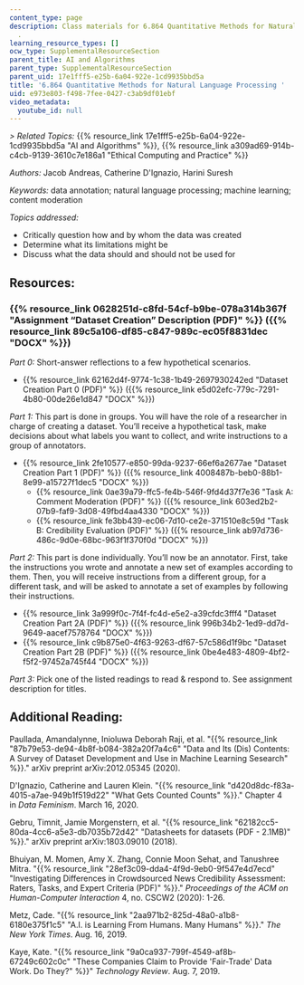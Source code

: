 ```yaml
---
content_type: page
description: Class materials for 6.864 Quantitative Methods for Natural Language Processing
  .
learning_resource_types: []
ocw_type: SupplementalResourceSection
parent_title: AI and Algorithms
parent_type: SupplementalResourceSection
parent_uid: 17e1fff5-e25b-6a04-922e-1cd9935bbd5a
title: '6.864 Quantitative Methods for Natural Language Processing '
uid: e973e803-f498-7fee-0427-c3ab9df01ebf
video_metadata:
  youtube_id: null
---
```


_\> Related Topics:_ {{% resource_link 17e1fff5-e25b-6a04-922e-1cd9935bbd5a "AI and Algorithms" %}}, {{% resource_link a309ad69-914b-c4cb-9139-3610c7e186a1 "Ethical Computing and Practice" %}}

_Authors:_ Jacob Andreas, Catherine D'Ignazio, Harini Suresh

_Keywords:_ data annotation; natural language processing; machine learning; content moderation

_Topics addressed:_

*   Critically question how and by whom the data was created
*   Determine what its limitations might be
*   Discuss what the data should and should not be used for

Resources:
----------

### {{% resource_link 0628251d-c8fd-54cf-b9be-078a314b367f "Assignment “Dataset Creation” Description (PDF)" %}} ({{% resource_link 89c5a106-df85-c847-989c-ec05f8831dec "DOCX" %}})

_Part 0:_ Short-answer reflections to a few hypothetical scenarios.

*   {{% resource_link 62162d4f-9774-1c38-1b49-2697930242ed "Dataset Creation Part 0 (PDF)" %}} ({{% resource_link e5d02efc-779c-7291-4b80-00de26e1d847 "DOCX" %}}) 

_Part 1:_ This part is done in groups. You will have the role of a researcher in charge of creating a dataset. You’ll receive a hypothetical task, make decisions about what labels you want to collect, and write instructions to a group of annotators.

*   {{% resource_link 2fe10577-e850-99da-9237-66ef6a2677ae "Dataset Creation Part 1 (PDF)" %}} ({{% resource_link 4008487b-beb0-88b1-8e99-a15727f1dec5 "DOCX" %}})
    *   {{% resource_link 0ae39a79-ffc5-fe4b-546f-9fd4d37f7e36 "Task A: Comment Moderation (PDF)" %}} ({{% resource_link 603ed2b2-07b9-faf9-3d08-49fbd4aa4330 "DOCX" %}})
    *   {{% resource_link fe3bb439-ec06-7d10-ce2e-371510e8c59d "Task B: Credibility Evaluation (PDF)" %}} ({{% resource_link ab97d736-486c-9d0e-68bc-963f1f370f0d "DOCX" %}})

_Part 2:_ This part is done individually. You’ll now be an annotator. First, take the instructions you wrote and annotate a new set of examples according to them. Then, you will receive instructions from a different group, for a different task, and will be asked to annotate a set of examples by following their instructions.

*   {{% resource_link 3a999f0c-7f4f-fc4d-e5e2-a39cfdc3fff4 "Dataset Creation Part 2A (PDF)" %}} ({{% resource_link 996b34b2-1ed9-dd7d-9649-aacef7578764 "DOCX" %}})
*   {{% resource_link c9b875e0-4f63-9263-df67-57c586d1f9bc "Dataset Creation Part 2B (PDF)" %}} ({{% resource_link 0be4e483-4809-4bf2-f5f2-97452a745f44 "DOCX" %}})

_Part 3:_ Pick one of the listed readings to read & respond to. See assignment description for titles.

Additional Reading:
-------------------

Paullada, Amandalynne, Inioluwa Deborah Raji, et al. "{{% resource_link "87b79e53-de94-4b8f-b084-382a20f7a4c6" "Data and Its (Dis) Contents: A Survey of Dataset Development and Use in Machine Learning Sesearch" %}}." arXiv preprint arXiv:2012.05345 (2020).

D'Ignazio, Catherine and Lauren Klein. "{{% resource_link "d420d8dc-f83a-4015-a7ae-949b1f519d22" "What Gets Counted Counts" %}}." Chapter 4 in _Data Feminism_. March 16, 2020. 

Gebru, Timnit, Jamie Morgenstern, et al. "{{% resource_link "62182cc5-80da-4cc6-a5e3-db7035b72d42" "Datasheets for datasets (PDF - 2.1MB)" %}}." arXiv preprint arXiv:1803.09010 (2018).

Bhuiyan, M. Momen, Amy X. Zhang, Connie Moon Sehat, and Tanushree Mitra. "{{% resource_link "28ef3c09-dda4-4f9d-9eb0-9f547e4d7ecd" "Investigating Differences in Crowdsourced News Credibility Assessment: Raters, Tasks, and Expert Criteria (PDF)" %}}." _Proceedings of the ACM on Human-Computer Interaction_ 4, no. CSCW2 (2020): 1-26.

Metz, Cade. "{{% resource_link "2aa971b2-825d-48a0-a1b8-6180e375f1c5" "A.I. is Learning From Humans. Many Humans" %}}." _The New York Times_. Aug. 16, 2019.

Kaye, Kate. "{{% resource_link "9a0ca937-799f-4549-af8b-67249c602c0c" "These Companies Claim to Provide 'Fair-Trade' Data Work. Do They?" %}}" _Technology Review_. Aug. 7, 2019.
